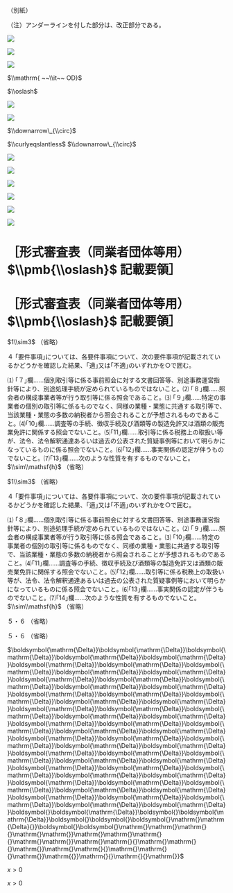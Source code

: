 （別紙）

（注）アンダーラインを付した部分は、改正部分である。

![](https://www.nta.go.jp/tmp/f65e53f7-434b-44a7-8cb2-f4e6baea61ad/images/ecf8e60a3e65262157d08ab59e4a099460ac7dc8cfb37058d4056e37def58280.jpg)

![](https://www.nta.go.jp/tmp/f65e53f7-434b-44a7-8cb2-f4e6baea61ad/images/1e2e5392afd06f5bdc49b5acb16ea5ec401b5a66c793e4fc9d37413418b15a35.jpg)

![](https://www.nta.go.jp/tmp/f65e53f7-434b-44a7-8cb2-f4e6baea61ad/images/a03a5b216a526ae6d7d89aac37f04722c729879d50b194ad372bfac46541896e.jpg)

$\\mathrm{ ~~\\it~~ OD}$

$\\oslash$

![](https://www.nta.go.jp/tmp/f65e53f7-434b-44a7-8cb2-f4e6baea61ad/images/98d1ef80b6acff3a65a1d8e674d036baac70dead65132078d4a36464b1591d45.jpg)

![](https://www.nta.go.jp/tmp/f65e53f7-434b-44a7-8cb2-f4e6baea61ad/images/4d271f6689dd5db340a8bb8346ff01bbfc0367de31e642039379d958cb69c660.jpg)

$\\downarrow\_{\\circ}$

$\\curlyeqslantless$ $\\downarrow\_{\\circ}$

![](https://www.nta.go.jp/tmp/f65e53f7-434b-44a7-8cb2-f4e6baea61ad/images/ed34e1e2026c09f27c67d75f8fcd1019ba074f48f888797bf1d0cd70e4fa61a7.jpg)

![](https://www.nta.go.jp/tmp/f65e53f7-434b-44a7-8cb2-f4e6baea61ad/images/ad6d1f943fb5a0bfbf633f1f41d6a966f4825410df3822c4be1029f18584e118.jpg)

![](https://www.nta.go.jp/tmp/f65e53f7-434b-44a7-8cb2-f4e6baea61ad/images/46e2ff893421cd85544612be740e1e6bb2b1b2ef94888fd545a94e044539a2bc.jpg)

![](https://www.nta.go.jp/tmp/f65e53f7-434b-44a7-8cb2-f4e6baea61ad/images/8bddddffb85fa864e12cefc64a65875e782f4bb915045fc3819595b85c9ea9aa.jpg)

![](https://www.nta.go.jp/tmp/f65e53f7-434b-44a7-8cb2-f4e6baea61ad/images/5be9197f153fef71f69b82e2b0c0d6504f85f3d965db150edf351be2a5096947.jpg)

![](https://www.nta.go.jp/tmp/f65e53f7-434b-44a7-8cb2-f4e6baea61ad/images/65d86466b48d08efd77902953391f6c80dfc9222ac8e7ebd5cd62c4c8c0a8120.jpg)

# ［形式審査表（同業者団体等用） $\\pmb{\\oslash}$ 記載要領］

# ［形式審査表（同業者団体等用） $\\pmb{\\oslash}$ 記載要領］

$1\\sim3$ （省略）

４ ｢要件事項｣については、各要件事項について、次の要件事項が記載されているかどうかを確認した結果、｢適｣又は｢不適｣のいずれかを○で囲む。

⑴ ｢７｣欄……個別取引等に係る事前照会に対する文書回答等、別途事務運営指針等により、別途処理手続が定められているものではないこと。⑵ ｢８｣欄……照会者の構成事業者等が行う取引等に係る照会であること。⑶ ｢９｣欄……特定の事業者の個別の取引等に係るものでなく、同様の業種・業態に共通する取引等で、当該業種・業態の多数の納税者から照会されることが予想されるものであること。⑷｢10｣欄……調査等の手続、徴収手続及び酒類等の製造免許又は酒類の販売業免許に関係する照会でないこと。⑸｢11｣欄……取引等に係る税務上の取扱い等が、法令、法令解釈通達あるいは過去の公表された質疑事例等において明らかになっているものに係る照会でないこと。⑹｢12｣欄……事実関係の認定が伴うものでないこと。⑺｢13｣欄……次のような性質を有するものでないこと。 $\\sim\\mathsf{h}$ （省略）

$1\\sim3$ （省略）

４ ｢要件事項｣については、各要件事項について、次の要件事項が記載されているかどうかを確認した結果、｢適｣又は｢不適｣のいずれかを○で囲む。

⑴ ｢８｣欄……個別取引等に係る事前照会に対する文書回答等、別途事務運営指針等により、別途処理手続が定められているものではないこと。⑵ ｢９｣欄……照会者の構成事業者等が行う取引等に係る照会であること。⑶ ｢10｣欄……特定の事業者の個別の取引等に係るものでなく、同様の業種・業態に共通する取引等で、当該業種・業態の多数の納税者から照会されることが予想されるものであること。⑷｢11｣欄……調査等の手続、徴収手続及び酒類等の製造免許又は酒類の販売業免許に関係する照会でないこと。⑸｢12｣欄……取引等に係る税務上の取扱い等が、法令、法令解釈通達あるいは過去の公表された質疑事例等において明らかになっているものに係る照会でないこと。⑹｢13｣欄……事実関係の認定が伴うものでないこと。⑺｢14｣欄……次のような性質を有するものでないこと。 $\\sim\\mathsf{h}$ （省略）

５・６ （省略）

５・６ （省略）

$\\boldsymbol{\\mathrm{\\Delta}}\\boldsymbol{\\mathrm{\\Delta}}\\boldsymbol{\\mathrm{\\Delta}}\\boldsymbol{\\mathrm{\\Delta}}\\boldsymbol{\\mathrm{\\Delta}}\\boldsymbol{\\mathrm{\\Delta}}\\boldsymbol{\\mathrm{\\Delta}}\\boldsymbol{\\mathrm{\\Delta}}\\boldsymbol{\\mathrm{\\Delta}}\\boldsymbol{\\mathrm{\\Delta}}\\boldsymbol{\\mathrm{\\Delta}}\\boldsymbol{\\mathrm{\\Delta}}\\boldsymbol{\\mathrm{\\Delta}}\\boldsymbol{\\mathrm{\\Delta}}\\boldsymbol{\\mathrm{\\Delta}}\\boldsymbol{\\mathrm{\\Delta}}\\boldsymbol{\\mathrm{\\Delta}}\\boldsymbol{\\mathrm{\\Delta}}\\boldsymbol{\\mathrm{\\Delta}}\\boldsymbol{\\mathrm{\\Delta}}\\boldsymbol{\\mathrm{\\Delta}}\\boldsymbol{\\mathrm{\\Delta}}\\boldsymbol{\\mathrm{\\Delta}}\\boldsymbol{\\mathrm{\\Delta}}\\boldsymbol{\\mathrm{\\Delta}}\\boldsymbol{\\mathrm{\\Delta}}\\boldsymbol{\\mathrm{\\Delta}}\\boldsymbol{\\mathrm{\\Delta}}\\boldsymbol{\\mathrm{\\Delta}}\\boldsymbol{\\mathrm{\\Delta}}\\boldsymbol{\\mathrm{\\Delta}}\\boldsymbol{\\mathrm{\\Delta}}\\boldsymbol{\\mathrm{\\Delta}}\\boldsymbol{\\mathrm{\\Delta}}\\boldsymbol{\\mathrm{\\Delta}}\\boldsymbol{\\mathrm{\\Delta}}\\boldsymbol{\\mathrm{\\Delta}}\\boldsymbol{\\mathrm{\\Delta}}\\boldsymbol{\\mathrm{\\Delta}}\\boldsymbol{\\mathrm{\\Delta}}\\boldsymbol{\\mathrm{\\Delta}}\\boldsymbol{\\mathrm{\\Delta}}\\boldsymbol{\\mathrm{\\Delta}}\\boldsymbol{\\mathrm{\\Delta}}\\boldsymbol{\\mathrm{\\Delta}}\\boldsymbol{\\mathrm{\\Delta}}\\boldsymbol{\\mathrm{\\Delta}}\\boldsymbol{\\mathrm{\\Delta}}\\boldsymbol{\\mathrm{\\Delta}}\\boldsymbol{\\mathrm{\\Delta}}\\boldsymbol{\\mathrm{\\Delta}}\\boldsymbol{\\mathrm{\\Delta}}\\boldsymbol{\\mathrm{\\Delta}}\\boldsymbol{\\mathrm{\\Delta}}\\boldsymbol{\\mathrm{\\Delta}}\\boldsymbol{}\\boldsymbol{\\mathrm{\\Delta}}\\boldsymbol{}\\boldsymbol{\\mathrm{\\Delta}}\\boldsymbol{}\\boldsymbol{}\\boldsymbol{}\\mathrm{}\\mathrm{\\Delta}{}}\\boldsymbol{}\\boldsymbol{}\\mathrm{}\\mathrm{}\\mathrm{}{}\\mathrm{}\\mathrm{}}\\mathrm{}\\mathrm{}\\mathrm{}{}\\mathrm{}\\mathrm{}}\\mathrm{}\\mathrm{}{}\\mathrm{}\\mathrm{}{}\\mathrm{}}\\mathrm{}\\mathrm{}{}\\mathrm{}\\mathrm{}{}\\mathrm{}}\\mathrm{{}}\\mathrm{}{}\\mathrm{}{}\\mathrm{}}$

$x>0$

$x>0$